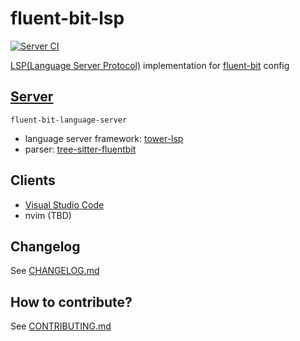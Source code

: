 # fluent-bit-lsp

[![Server CI](https://github.com/sh-cho/vscode-fluent-bit/actions/workflows/server-ci.yaml/badge.svg?event=push)](https://github.com/sh-cho/vscode-fluent-bit/actions/workflows/server-ci.yaml)

[LSP(Language Server Protocol)](https://microsoft.github.io/language-server-protocol/) implementation
for [fluent-bit](https://fluentbit.io/) config

## [Server](./src)

`fluent-bit-language-server`

- language server framework: [tower-lsp](https://github.com/ebkalderon/tower-lsp)
- parser: [tree-sitter-fluentbit](https://github.com/sh-cho/tree-sitter-fluentbit)

## Clients

- [Visual Studio Code](./clients/vscode)
- nvim (TBD)

## Changelog

See [CHANGELOG.md](./CHANGELOG.md)

## How to contribute?

See [CONTRIBUTING.md](./CONTRIBUTING.md)
